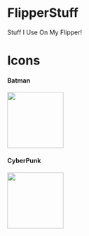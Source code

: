# FlipperStuff
Stuff I Use On My Flipper!
# Icons
<h4>Batman</h4>
<img src="https://media.discordapp.net/attachments/1051840187866546176/1070933150605250590/batman.png?width=520&height=468" style="width:128px;height:128px;"></img>
<br>
<h4>CyberPunk</h4>
<img src="https://media.discordapp.net/attachments/1051840187866546176/1070933151049863218/cyberpunk.png?width=468&height=468" style="width:128px;height:128px;"></img>
